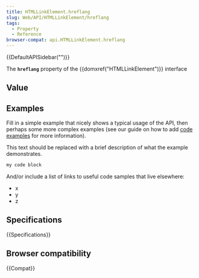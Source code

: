 ```yaml
---
title: HTMLLinkElement.hreflang
slug: Web/API/HTMLLinkElement/hreflang
tags:
  - Property
  - Reference
browser-compat: api.HTMLLinkElement.hreflang
---
```

{{DefaultAPISidebar("")}}

The **`hreflang`** property of the {{domxref("HTMLLinkElement")}} interface 

## Value



## Examples

Fill in a simple example that nicely shows a typical usage of the API, then perhaps some more complex examples (see our guide on how to add [code examples](/en-US/docs/MDN/Contribute/Structures/Code_examples) for more information).

This text should be replaced with a brief description of what the example demonstrates.

```js
my code block
```

And/or include a list of links to useful code samples that live elsewhere:

*   x
*   y
*   z

## Specifications

{{Specifications}}

## Browser compatibility

{{Compat}}


